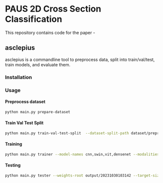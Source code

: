 # PAUS 2D Cross Section Classification

This repository contains code for the paper -

## asclepius

asclepius is a commandline tool to preprocess data, split into train/val/test, train models, and evaluate them.

### Installation

### Usage

#### Preprocess dataset

```bash
python main.py prepare-dataset
```

#### Train Val Test Split

```bash
python main.py train-val-test-split  --dataset-split-path dataset/preprocessed/bal --split-ratios 6,2,2
```

#### Training

```bash
python main.py trainer --model-names cnn,swin,vit,densenet --modalities US,PA,PAUS --target-size 224,224 --batch-size 16
```

#### Testing

```bash
python main.py tester --weights-root output/20231030103142 --target-size=224,224
```
